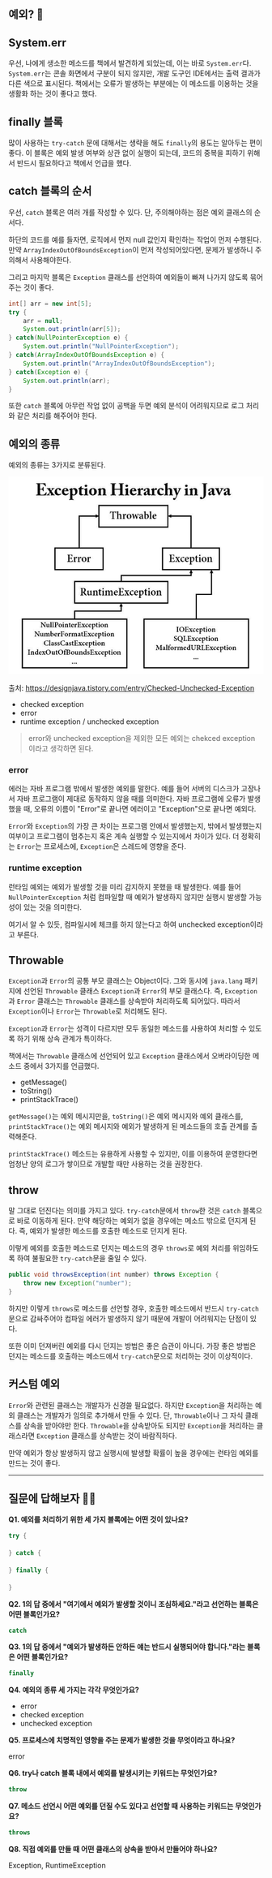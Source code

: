## 예외? 🤔

## System.err

우선, 나에게 생소한 메소드를 책에서 발견하게 되었는데, 이는 바로 <code>System.err</code>다. <code>System.err</code>는 콘솔 화면에서 구분이 되지 않지만, 개발 도구인 IDE에서는 출력 결과가 다른 색으로 표시된다. 책에서는 오류가 발생하는 부분에는 이 메소드를 이용하는 것을 생활화 하는 것이 좋다고 했다.

## finally 블록

많이 사용하는 <code>try-catch</code> 문에 대해서는 생략을 해도 <code>finally</code>의 용도는 알아두는 편이 좋다. 이 블록은 예외 발생 여부와 상관 없이 실행이 되는데, 코드의 중복을 피하기 위해서 반드시 필요하다고 책에서 언급을 했다.

## catch 블록의 순서

우선, <code>catch</code> 블록은 여러 개를 작성할 수 있다. 단, 주의해야하는 점은 예외 클래스의 순서다. 

하단의 코드를 예를 들자면, 로직에서 먼저 null 값인지 확인하는 작업이 먼저 수행된다. 만약 <code>ArrayIndexOutOfBoundsException</code>이 먼저 작성되어있다면, 문제가 발생하니 주의해서 사용해야한다.

그리고 마지막 블록은 <code>Exception</code> 클래스를 선언하여 예외들이 빠져 나가지 않도록 묶어주는 것이 좋다.

```java
int[] arr = new int[5];
try {
    arr = null;
    System.out.println(arr[5]);
} catch(NullPointerException e) {
    System.out.println("NullPointerException");
} catch(ArrayIndexOutOfBoundsException e) {
    System.out.println("ArrayIndexOutOfBoundsException");
} catch(Exception e) {
    System.out.println(arr);
}
```

또한 <code>catch</code> 블록에 아무런 작업 없이 공백을 두면 예외 분석이 어려워지므로 로그 처리와 같은 처리를 해주어야 한다.

## 예외의 종류

예외의 종류는 3가지로 분류된다.

![](../images/excpetion.jpeg)

출처: https://designjava.tistory.com/entry/Checked-Unchecked-Exception

- checked exception
- error
- runtime exception / unchecked exception

> error와 unchecked exception을 제외한 모든 예외는 chekced exception 이라고 생각하면 된다.

### error

에러는 자바 프로그램 밖에서 발생한 예외를 말한다. 예를 들어 서버의 디스크가 고장나서 자바 프로그램이 제대로 동작하지 않을 때를 의미한다. 자바 프로그램에 오류가 발생했을 때, 오류의 이름이 "Error"로 끝나면 에러이고 "Exception"으로 끝나면 예외다.

<code>Error</code>와 <code>Exception</code>의 가장 큰 차이는 프로그램 안에서 발생했는지, 밖에서 발생했는지 여부이고 프로그램이 멈추는지 혹은 계속 실행할 수 있는지에서 차이가 있다. 더 정확히는 <code>Error</code>는 프로세스에, <code>Exception</code>은 스레드에 영향을 준다.

### runtime exception

런타임 예외는 예외가 발생할 것을 미리 감지하지 못했을 때 발생한다. 예를 들어 <code>NullPointerException</code> 처럼 컴파일할 때 예외가 발생하지 않지만 실행시 발생할 가능성이 있는 것을 의미한다.

여기서 알 수 있듯, 컴파일시에 체크를 하지 않는다고 하여 unchecked exception이라고 부른다.

## Throwable

<code>Exception</code>과 <code>Error</code>의 공통 부모 클래스는 Object이다. 그와 동시에 <code>java.lang</code> 패키지에 선언된 <code>Throwable</code> 클래스 <code>Exception</code>과 <code>Error</code>의 부모 클래스다. 즉, <code>Exception</code>과 <code>Error</code> 클래스는 <code>Throwable</code> 클래스를 상속받아 처리하도록 되어있다. 따라서 <code>Exception</code>이나 <code>Error</code>는 <code>Throwable</code>로 처리해도 된다.

<code>Exception</code>과 <code>Error</code>는 성격이 다르지만 모두 동일한 메소드를 사용하여 처리할 수 있도록 하기 위해 상속 관계가 특이하다.

책에서는 <code>Throwable</code> 클래스에 선언되어 있고 <code>Exception</code> 클래스에서 오버라이딩한 메소드 중에서 3가지를 언급했다.

- getMessage()
- toString()
- printStackTrace()

<code>getMessage()</code>는 예외 메시지만을, <code>toString()</code>은 예외 메시지와 예외 클래스를, <code>printStackTrace()</code>는 예외 메시지와 예외가 발생하게 된 메소드들의 호출 관계를 출력해준다.

<code>printStackTrace()</code> 메소드는 유용하게 사용할 수 있지만, 이를 이용하여 운영한다면 엄청난 양의 로그가 쌓이므로 개발할 때만 사용하는 것을 권장한다.

## throw

말 그대로 던진다는 의미를 가지고 있다. <code>try-catch</code>문에서 <code>throw</code>한 것은 <code>catch</code> 블록으로 바로 이동하게 된다. 만약 해당하는 예외가 없을 경우에는 메소드 밖으로 던지게 된다. 즉, 예외가 발생한 메소드를 호출한 메소드로 던지게 된다.

이렇게 예외를 호출한 메소드로 던지는 메소드의 경우 <code>throws</code>로 예외 처리를 위임하도록 하여 불필요한 <code>try-catch</code>문을 줄일 수 있다.

```java
public void throwsException(int number) throws Exception {
    throw new Exception("number");
}
```

하지만 이렇게 <code>throws</code>로 메소드를 선언할 경우, 호출한 메소드에서 반드시 <code>try-catch</code>문으로 감싸주어야 컴파일 에러가 발생하지 않기 때문에 개발이 어려워지는 단점이 있다.

또한 이미 던져버린 예외를 다시 던지는 방법은 좋은 습관이 아니다. 가장 좋은 방법은 던지는 메소드를 호출하는 메소드에서 <code>try-catch</code>문으로 처리하는 것이 이상적이다.

## 커스텀 예외

<code>Error</code>와 관련된 클래스는 개발자가 신경쓸 필요없다. 하지만 <code>Exception</code>을 처리하는 예외 클래스는 개발자가 임의로 추가해서 만들 수 있다. 단, <code>Throwable</code>이나 그 자식 클래스를 상속을 받아야만 한다. <code>Throwable</code>을 상속받아도 되지만 <code>Exception</code>을 처리하는 클래스라면 <code>Exception</code> 클래스를 상속받는 것이 바람직하다.

만약 예외가 항상 발생하지 않고 실행시에 발생할 확률이 높을 경우에는 런타임 예외를 만드는 것이 좋다.

---

## 질문에 답해보자 💁‍♂️

**Q1. 예외를 처리하기 위한 세 가지 블록에는 어떤 것이 있나요?**

```java
try {

} catch {

} finally {

}
```

**Q2. 1의 답 중에서 "여기에서 예외가 발생할 것이니 조심하세요."라고 선언하는 블록은 어떤 블록인가요?**

```java
catch
```

**Q3. 1의 답 중에서 "예외가 발생하든 안하든 얘는 반드시 실행되어야 합니다."라는 블록은 어떤 블록인가요?**

```java
finally
```

**Q4. 예외의 종류 세 가지는 각각 무엇인가요?**

- error
- checked exception
- unchecked exception

**Q5. 프로세스에 치명적인 영향을 주는 문제가 발생한 것을 무엇이라고 하나요?**

error

**Q6. try나 catch 블록 내에서 예외를 발생시키는 키워드는 무엇인가요?**

```java
throw
```

**Q7. 메소드 선언시 어떤 예외를 던질 수도 있다고 선언할 때 사용하는 키워드는 무엇인가요?**

```java
throws
```

**Q8. 직접 예외를 만들 때 어떤 클래스의 상속을 받아서 만들어야 하나요?**

Exception, RuntimeException